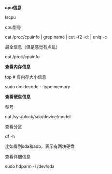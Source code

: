 **cpu信息**

lscpu

cpu型号

cat /proc/cpuinfo | grep name | cut -f2 -d: | uniq -c

最全信息（但是感觉有点乱）

cat /proc/cpuinfo



**查看内存信息**

top  # 有内存大小信息

sudo dmidecode --type memory



**查看硬盘信息**

型号

cat /sys/block/sda/device/model

查看分区

df -h

比如看到sda和adb，表示有两块硬盘

查看详细信息

sudo hdparm -I /dev/sda



